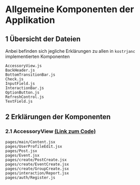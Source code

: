 # Allgemeine Komponenten der Applikation

## 1 Übersicht der Dateien

Anbei befinden sich jegliche Erklärungen zu allen in `kostrjanc` implementierten Komponenten

```
AccessoryView.js
BackHeader.js
BottomTransitionBar.js
Check.js
InputField.js
InteractionBar.js
OptionButton.js
RefreshControl.js
TextField.js
```

## 2 Erklärungen der Komponenten

### 2.1 AccessoryView [(Link zum Code)](./AccessoryView.js)

```
pages/main/Content.jsx
pages/UserProfileEdit.jsx
pages/Post.jsx
pages/Event.jsx
pages/create/PostCreate.jsx
pages/create/EventCreate.jsx
pages/create/GroupCreate.jsx
pages/interaction/Report.jsx
pages/auth/Register.js
```
